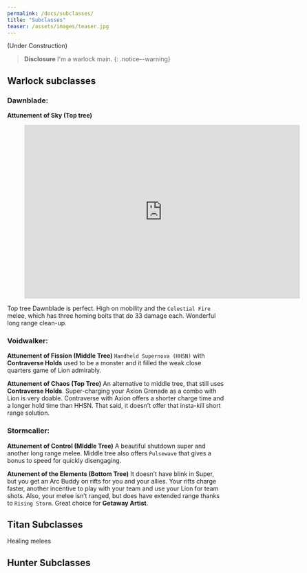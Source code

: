 ```yaml
---
permalink: /docs/subclasses/
title: "Subclasses"
teaser: /assets/images/teaser.jpg
---
```


(Under Construction)

> **Disclosure** I'm a warlock main.
{: .notice--warning}

## Warlock subclasses

### Dawnblade: 

**Attunement of Sky (Top tree)**
<figure class="video_container">
  <iframe src='https://gfycat.com/ifr/minorfavoritecopperbutterfly' frameborder='0' scrolling='no' allowfullscreen width='640' height='404'></iframe>
</figure>

Top tree Dawnblade is perfect. High on mobility and the `Celestial Fire` melee, which has three homing bolts that do 33 damage each. Wonderful long range clean-up.

### Voidwalker: 

**Attunement of Fission (Middle Tree)**
`Handheld Supernova (HHSN)` with **Contraverse Holds** used to be a monster and it filled the weak close quarters game of Lion admirably. 

**Attunement of Chaos (Top Tree)**
An alternative to middle tree, that still uses **Contraverse Holds**. Super-charging your Axion Grenade as a combo with Lion is very doable. Contraverse with Axion offers a shorter charge time and a longer hold time than HHSN. That said, it doesn’t offer that insta-kill short range solution.

### Stormcaller: 

**Attunement of Control (MIddle Tree)**
A beautiful shutdown super and another long range melee. Middle tree also offers `Pulsewave` that gives a bonus to speed for quickly disengaging. 

**Atunement of the Elements (Bottom Tree)**
It doesn’t have blink in Super, but you get an Arc Buddy on rifts for you and your allies. Your rifts charge faster, another incentive to play with your team and use your Lion for team shots. Also, your melee isn’t ranged, but does have extended range thanks to `Rising Storm`. Great choice for **Getaway Artist**.


## Titan Subclasses

Healing melees

## Hunter Subclasses
